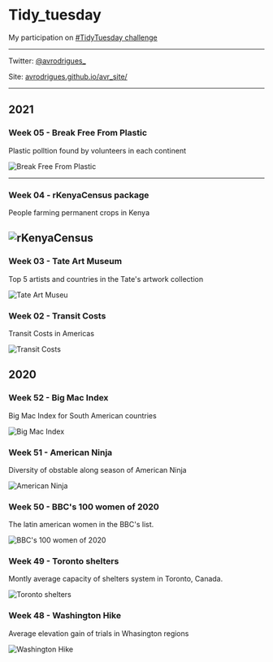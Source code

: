 # Tidy_tuesday
My participation on [#TidyTuesday challenge](https://github.com/rfordatascience/tidytuesday)

---

Twitter: [@avrodrigues_](https://twitter.com/avrodrigues_)

Site: [avrodrigues.github.io/avr_site/](https://avrodrigues.github.io/avr_site/)

---

## 2021
### Week 05 - Break Free From Plastic
Plastic polltion found by volunteers in each continent

![Break Free From Plastic](2021/week05/plastic.png)

---

### Week 04 - rKenyaCensus package
People farming permanent crops in Kenya

![rKenyaCensus](2021/week04/kenya_crops.png)
---

### Week 03 - Tate Art Museum
Top 5 artists and countries in the Tate's artwork collection

![Tate Art Museu](2021/week03/tate.png)

### Week 02 - Transit Costs
Transit Costs in Americas

![Transit Costs](/2021/week02/transit.png)

## 2020

### Week 52 - Big Mac Index
Big Mac Index for South American countries

![Big Mac Index](2020/week52/bigmac_index.gif)

### Week 51 - American Ninja
Diversity of obstable along season of American Ninja

![American Ninja](2020/week51/ninja.png)

### Week 50 - BBC's 100 women of 2020
The latin american women in the BBC's list.

![BBC's 100 women of 2020](/2020/week50/latin_women.png)

### Week 49 - Toronto shelters
Montly average capacity of shelters system in Toronto, Canada.

![Toronto shelters](/2020/week49/sheltes.png)

### Week 48 - Washington Hike
Average elevation gain of trials in Whasington regions

![Washington Hike](/2020/week48/Chart_v2.png)

